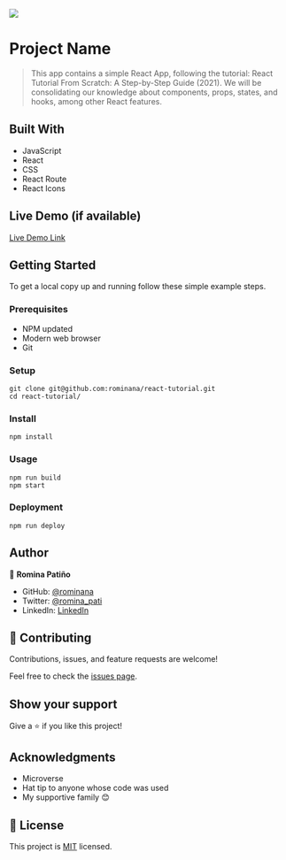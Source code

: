 ![](https://img.shields.io/badge/Microverse-blueviolet)

# Project Name

> This app contains a simple React App, following the tutorial: React Tutorial From Scratch: A Step-by-Step Guide (2021). We will be consolidating our knowledge about components, props, states, and hooks, among other React features. 


## Built With

- JavaScript
- React
- CSS
- React Route
- React Icons

## Live Demo (if available)

[Live Demo Link](https://indigodavid.github.io/react-tutorial/)


## Getting Started

To get a local copy up and running follow these simple example steps.

### Prerequisites

 - NPM updated
 - Modern web browser
 - Git
### Setup

    git clone git@github.com:rominana/react-tutorial.git
    cd react-tutorial/
### Install

    npm install
### Usage

    npm run build
    npm start
### Deployment

    npm run deploy


## Author

👤 **Romina Patiño**

- GitHub: [@rominana](https://github.com/rominana)
- Twitter: [@romina_pati](https://twitter.com/romina_pati)
- LinkedIn: [LinkedIn](https://linkedin.com/in/romina-patino)


## 🤝 Contributing

Contributions, issues, and feature requests are welcome!

Feel free to check the [issues page](../../issues/).

## Show your support

Give a ⭐️ if you like this project!

## Acknowledgments

- Microverse
- Hat tip to anyone whose code was used
- My supportive family 😊

## 📝 License

This project is [MIT](./MIT.md) licensed.
